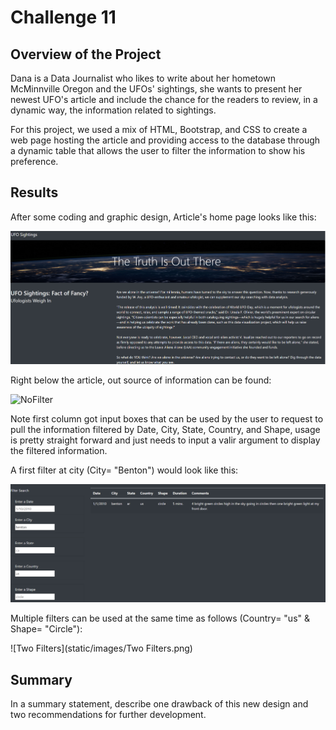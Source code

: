 # Challenge 11

## Overview of the Project

Dana is a Data Journalist who likes to write about her hometown McMinnville Oregon and the UFOs' sightings, she wants to present her newest UFO's article  and include the chance for the readers to review, in a dynamic way, the information related to sightings. 

For this project, we used a mix of HTML, Bootstrap, and CSS to create a web page hosting the article and providing access to the database through a dynamic table that allows the user to filter the information to show his preference.   

## Results

After some coding and graphic design, Article's home page looks like this: 

![HomePage](static/images/HomePage.png)

Right below the article, out source of information can be found: 

![NoFilter](static/images/NoFilter.png)

Note first column got input boxes that can be used by the user to request to pull the information filtered by Date, City, State, Country, and Shape, usage is pretty straight forward and just needs to input a valir argument to display the filtered information.

A first filter at city (City= "Benton") would look like this: 

![No Filter](static/images/benton.png)

Multiple filters can be used at the same time as follows (Country= "us" & Shape= "Circle"): 

![Two Filters](static/images/Two Filters.png)

## Summary

In a summary statement, describe one drawback of this new design and two recommendations for further development.
